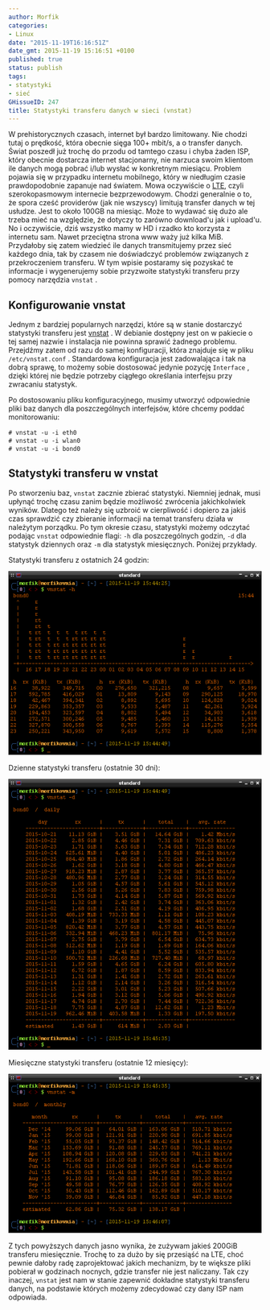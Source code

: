 ```yaml
---
author: Morfik
categories:
- Linux
date: "2015-11-19T16:16:51Z"
date_gmt: 2015-11-19 15:16:51 +0100
published: true
status: publish
tags:
- statystyki
- sieć
GHissueID: 247
title: Statystyki transferu danych w sieci (vnstat)
---
```


W prehistorycznych czasach, internet był bardzo limitowany. Nie chodzi tutaj o prędkość, która
obecnie sięga 100+ mbit/s, a o transfer danych. Świat poszedł już trochę do przodu od tamtego czasu
i chyba żaden ISP, który obecnie dostarcza internet stacjonarny, nie narzuca swoim klientom ile
danych mogą pobrać i/lub wysłać w konkretnym miesiącu. Problem pojawia się w przypadku internetu
mobilnego, który w niedługim czasie prawdopodobnie zapanuje nad światem. Mowa oczywiście o
[LTE](https://pl.wikipedia.org/wiki/Long_Term_Evolution), czyli szerokopasmowym internecie
bezprzewodowym. Chodzi generalnie o to, że spora cześć providerów (jak nie wszyscy) limitują
transfer danych w tej usłudze. Jest to około 100GB na miesiąc. Może to wydawać się dużo ale trzeba
mieć na względzie, że dotyczy to zarówno download'u jak i upload'u. No i oczywiście, dziś wszystko
mamy w HD i rzadko kto korzysta z internetu sam. Nawet przeciętna strona www waży już kilka MiB.
Przydałoby się zatem wiedzieć ile danych transmitujemy przez sieć każdego dnia, tak by czasem nie
doświadczyć problemów związanych z przekroczeniem transferu. W tym wpisie postaramy się pozyskać te
informacje i wygenerujemy sobie przyzwoite statystyki transferu przy pomocy narzędzia `vnstat` .

<!--more-->
## Konfigurowanie vnstat

Jednym z bardziej popularnych narzędzi, które są w stanie dostarczyć statystyki transferu jest
[vnstat](http://humdi.net/vnstat/) . W debianie dostępny jest on w pakiecie o tej samej nazwie i
instalacja nie powinna sprawić żadnego problemu. Przejdźmy zatem od razu do samej konfiguracji,
która znajduje się w pliku `/etc/vnstat.conf` . Standardowa konfiguracja jest zadowalająca i tak na
dobrą sprawę, to możemy sobie dostosować jedynie pozycję `Interface` , dzięki której nie będzie
potrzeby ciągłego określania interfejsu przy zwracaniu statystyk.

Po dostosowaniu pliku konfiguracyjnego, musimy utworzyć odpowiednie pliki baz danych dla
poszczególnych interfejsów, które chcemy poddać monitorowaniu:

    # vnstat -u -i eth0
    # vnstat -u -i wlan0
    # vnstat -u -i bond0

## Statystyki transferu w vnstat

Po stworzeniu baz, `vnstat` zacznie zbierać statystyki. Niemniej jednak, musi upłynąć trochę czasu
zanim będzie możliwość zwrócenia jakichkolwiek wyników. Dlatego też należy się uzbroić w cierpliwość
i dopiero za jakiś czas sprawdzić czy zbieranie informacji na temat transferu działa w należytym
porządku. Po tym okresie czasu, statystyki możemy odczytać podając `vnstat` odpowiednie flagi: `-h`
dla poszczególnych godzin, `-d` dla statystyk dziennych oraz `-m` dla statystyk miesięcznych.
Poniżej przykłady.

Statystyki transferu z ostatnich 24 godzin:

![](/img/2015/11/1.vnstat-statystyki-transferu-dzien.png#huge)

Dzienne statystyki transferu (ostatnie 30 dni):

![](/img/2015/11/2.vnstat-dzienne-statystyki-transferu.png#huge)

Miesięczne statystyki transferu (ostatnie 12 miesięcy):

![](/img/2015/11/3.vnstat-miesieczne-statystyki-transferu.png#huge)

Z tych powyższych danych jasno wynika, że zużywam jakieś 200GiB transferu miesięcznie. Trochę to za
dużo by się przesiąść na LTE, choć pewnie dałoby radę zaprojektować jakich mechanizm, by te większe
pliki pobierał w godzinach nocnych, gdzie transfer nie jest naliczany. Tak czy inaczej, `vnstat`
jest nam w stanie zapewnić dokładne statystyki transferu danych, na podstawie których możemy
zdecydować czy dany ISP nam odpowiada.
